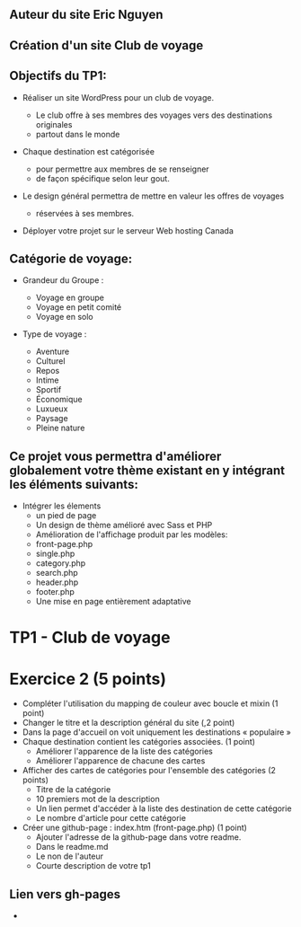 
## Auteur du site Eric Nguyen

## Création d'un site Club de voyage

## Objectifs du TP1:

- Réaliser un site WordPress pour un club de voyage.
    -  Le club offre à ses membres des voyages vers des destinations originales 
    -  partout dans le monde 

- Chaque destination est catégorisée
    -  pour permettre aux membres de se renseigner
    -  de façon spécifique selon leur gout.
- Le design général permettra de mettre en valeur les offres de voyages
    - réservées à ses membres.
- Déployer votre projet sur le serveur Web hosting Canada

## Catégorie de voyage:
- Grandeur du Groupe :
    - Voyage en groupe
    - Voyage en petit comité
    - Voyage en solo

- Type de voyage :
    - Aventure
    - Culturel
    - Repos
    - Intime
    - Sportif
    - Économique
    - Luxueux
    - Paysage
    - Pleine nature

## Ce projet vous permettra d'améliorer globalement votre thème existant en y intégrant les éléments suivants:

- Intégrer les élements
    - un pied de page
    - Un design de thème amélioré avec Sass et PHP
    - Amélioration de l'affichage produit par les modèles:
    - front-page.php
    - single.php
    - category.php
    - search.php
    - header.php
    - footer.php
    - Une mise en page entièrement adaptative

# TP1 - Club de voyage
# Exercice 2 (5 points)

- Compléter l'utilisation du mapping de couleur avec boucle et mixin (1 point)
- Changer le titre et la description général du site (,2 point)
- Dans la page d'accueil on voit uniquement les destinations « populaire »
- Chaque destination contient les catégories associées. (1 point)
    - Améliorer l'apparence de la liste des catégories 
    - Améliorer l'apparence de chacune des cartes 
- Afficher des cartes de catégories pour l'ensemble des catégories   (2 points) 
    - Titre de la catégorie
    - 10 premiers mot de la description
    - Un lien permet d'accéder à la liste des destination de cette catégorie
    - Le nombre d'article pour cette catégorie
- Créer une github-page : index.htm  (front-page.php)  (1 point)
    - Ajouter l'adresse de la github-page dans votre readme.
    - Dans le readme.md
    - Le non de l'auteur
    - Courte description de votre tp1






## Lien vers gh-pages
- 
